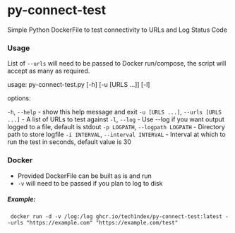 # py-connect-test
Simple Python DockerFile to test connectivity to URLs and Log Status Code

### Usage

List of `--urls` will need to be passed to Docker run/compose, the script will accept as many as required.

usage: py-connect-test.py [-h] [-u [URLS ...]] [-l]

options:

  `-h`, `--help` - show this help message and exit
  `-u [URLS ...]`, `--urls [URLS ...]` - A list of URLs to test against
  `-l`, `--log` - Use --log if you want output logged to a file, default is stdout
  `-p LOGPATH`, `--logpath LOGPATH` - Directory path to store logfile
  `-i INTERVAL`, `--interval INTERVAL` - Interval at which to run the test in seconds, default value is 30

### Docker

- Provided DockerFile can be built as is and run
- `-v` will need to be passed if you plan to log to disk

 ##### Example:

```
 docker run -d -v /log:/log ghcr.io/tech1ndex/py-connect-test:latest --urls "https://example.com" "https://example.com/test"
 ```